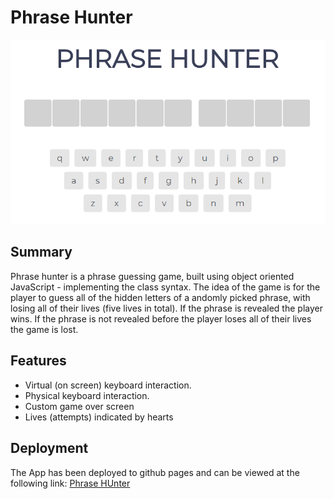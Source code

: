 # Phrase Hunter

<img src="images/phrase.png" style="max-width: 100%; width: 800px; height: auto; margin: 0 auto">

## Summary

Phrase hunter is a phrase guessing game, built using object oriented JavaScript - implementing the class syntax. The idea of the game is for the player to guess all of the hidden letters of a andomly picked phrase, with losing all of their lives (five lives in total). If the phrase is revealed the player wins. If the phrase is not revealed before the player loses all of their lives the game is lost. 

## Features

* Virtual (on screen) keyboard interaction.
* Physical keyboard interaction.
* Custom game over screen 
* Lives (attempts) indicated by hearts


## Deployment

The App has been deployed to github pages and can be viewed at the following link: [Phrase HUnter](https://kevincurtisdev.github.io/oop-game-show-app/)